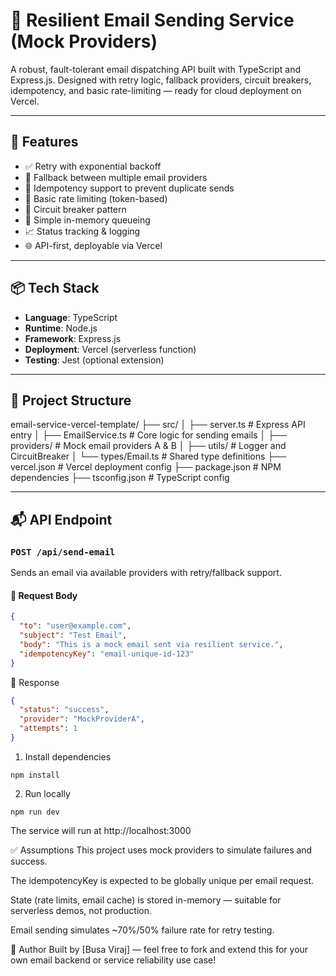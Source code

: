 # 📧 Resilient Email Sending Service (Mock Providers)

A robust, fault-tolerant email dispatching API built with TypeScript and Express.js. Designed with retry logic, fallback providers, circuit breakers, idempotency, and basic rate-limiting — ready for cloud deployment on Vercel.

---

## 🚀 Features

- ✅ Retry with exponential backoff
- 🔁 Fallback between multiple email providers
- 🔐 Idempotency support to prevent duplicate sends
- 🚦 Basic rate limiting (token-based)
- 🧠 Circuit breaker pattern
- 🧾 Simple in-memory queueing
- 📈 Status tracking & logging
- 🌐 API-first, deployable via Vercel

---

## 📦 Tech Stack

- **Language**: TypeScript
- **Runtime**: Node.js
- **Framework**: Express.js
- **Deployment**: Vercel (serverless function)
- **Testing**: Jest (optional extension)

---

## 📁 Project Structure

email-service-vercel-template/
├── src/
│ ├── server.ts # Express API entry
│ ├── EmailService.ts # Core logic for sending emails
│ ├── providers/ # Mock email providers A & B
│ ├── utils/ # Logger and CircuitBreaker
│ └── types/Email.ts # Shared type definitions
├── vercel.json # Vercel deployment config
├── package.json # NPM dependencies
├── tsconfig.json # TypeScript config


---

## 📬 API Endpoint

### `POST /api/send-email`

Sends an email via available providers with retry/fallback support.

#### 🔸 Request Body

```json
{
  "to": "user@example.com",
  "subject": "Test Email",
  "body": "This is a mock email sent via resilient service.",
  "idempotencyKey": "email-unique-id-123"
}
```

🔸 Response
```json
{
  "status": "success",
  "provider": "MockProviderA",
  "attempts": 1
}
```

1. Install dependencies
```
npm install
```
2. Run locally
```
npm run dev
```
The service will run at http://localhost:3000


✅ Assumptions
This project uses mock providers to simulate failures and success.

The idempotencyKey is expected to be globally unique per email request.

State (rate limits, email cache) is stored in-memory — suitable for serverless demos, not production.

Email sending simulates ~70%/50% failure rate for retry testing.


👤 Author
Built by [Busa Viraj] — feel free to fork and extend this for your own email backend or service reliability use case!
